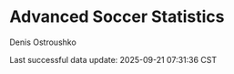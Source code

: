 # Advanced Soccer Statistics
Denis Ostroushko

<!-- gfm -->

Last successful data update: 2025-09-21 07:31:36 CST
